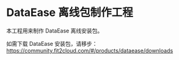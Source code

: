 # DataEase 离线包制作工程

本工程用来制作 DataEase 离线安装包。

如需下载 DataEase 安装包，请移步：https://community.fit2cloud.com/#/products/dataease/downloads
